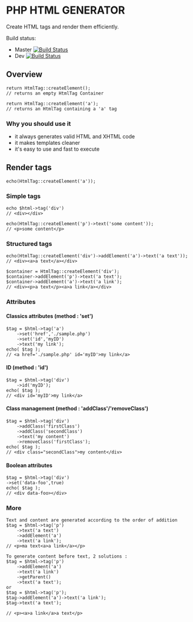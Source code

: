 # PHP HTML GENERATOR

Create HTML tags and render them efficiently.

Build status:
* Master [![Build Status](https://travis-ci.org/Airmanbzh/php-html-generator.svg?branch=master)](https://travis-ci.org/Airmanbzh/php-html-generator)
* Dev [![Build Status](https://travis-ci.org/Airmanbzh/php-html-generator.svg?branch=dev)](https://travis-ci.org/Airmanbzh/php-html-generator)

## Overview

    return HtmlTag::createElement();
    // returns an empty HtmlTag Container

    return HtmlTag::createElement('a');
    // returns an HtmlTag containing a 'a' tag

### Why you should use it

 - it always generates valid HTML and XHTML code
 - it makes templates cleaner
 - it's easy to use and fast to execute

## Render tags

    echo(HtmlTag::createElement('a'));

### Simple tags

    echo $html->tag('div')
    // <div></div>

    echo(HtmlTag::createElement('p')->text('some content'));
    // <p>some content</p>

### Structured tags

	echo(HtmlTag::createElement('div')->addElement('a')->text('a text'));
    // <div><a>a text</a></div>

	$container = HtmlTag::createElement('div');
	$container->addElement('p')->text('a text');
	$container->addElement('a')->text('a link');
    // <div><p>a text</p><a>a link</a></div>

### Attributes

#### Classics attributes (method : 'set')

    $tag = $html->tag('a')
		->set('href','./sample.php')
		->set('id','myID')
		->text('my link');
	echo( $tag );
    // <a href='./sample.php' id='myID'>my link</a>

#### ID (method : 'id')

    $tag = $html->tag('div')
		->id('myID');
	echo( $tag );
    // <div id='myID'>my link</a>

#### Class management (method : 'addClass'/'removeClass')

    $tag = $html->tag('div')
		->addClass('firstClass')
		->addClass('secondClass')
		->text('my content')
		->removeClass('firstClass');
	echo( $tag );
    // <div class="secondClass">my content</div>

#### Boolean attributes

    $tag = $html->tag('div')
    ->set('data-foo',true)
	echo( $tag );
    // <div data-foo></div>

### More

	Text and content are generated according to the order of addition
	$tag = $html->tag('p')
		->text('a text')
		->addElement('a')
		->text('a link');
	// <p>ma text<a>a link</a></p>

	To generate content before text, 2 solutions :
	$tag = $html->tag('p')
		->addElement('a')
		->text('a link')
		->getParent()
		->text('a text');
	or
	$tag = $html->tag('p');
	$tag->addElement('a')->text('a link');
	$tag->text('a text');

	// <p><a>a link</a>a text</p>
